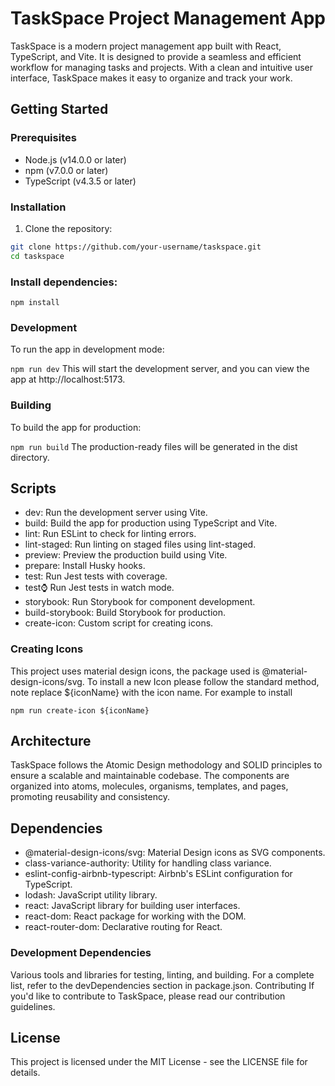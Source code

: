 # TaskSpace Project Management App

TaskSpace is a modern project management app built with React, TypeScript, and Vite. It is designed to provide a seamless and efficient workflow for managing tasks and projects. With a clean and intuitive user interface, TaskSpace makes it easy to organize and track your work.

## Getting Started

### Prerequisites

- Node.js (v14.0.0 or later)
- npm (v7.0.0 or later)
- TypeScript (v4.3.5 or later)

### Installation

1. Clone the repository:

```bash
git clone https://github.com/your-username/taskspace.git
cd taskspace
```

### Install dependencies:
```npm install```

### Development
To run the app in development mode:

```npm run dev```
This will start the development server, and you can view the app at http://localhost:5173.

### Building
To build the app for production:

```npm run build```
The production-ready files will be generated in the dist directory.

## Scripts
- dev: Run the development server using Vite.
- build: Build the app for production using TypeScript and Vite.
- lint: Run ESLint to check for linting errors.
- lint-staged: Run linting on staged files using lint-staged.
- preview: Preview the production build using Vite.
- prepare: Install Husky hooks.
- test: Run Jest tests with coverage.
- test:watch: Run Jest tests in watch mode.
- storybook: Run Storybook for component development.
- build-storybook: Build Storybook for production.
- create-icon: Custom script for creating icons.

### Creating Icons
This project uses material design icons, the package used is @material-design-icons/svg.
To install a new Icon please follow the standard method, note replace ${iconName} with the icon name.
For example to install 

```
npm run create-icon ${iconName}
```


## Architecture
TaskSpace follows the Atomic Design methodology and SOLID principles to ensure a scalable and maintainable codebase. The components are organized into atoms, molecules, organisms, templates, and pages, promoting reusability and consistency.

## Dependencies
- @material-design-icons/svg: Material Design icons as SVG components.
- class-variance-authority: Utility for handling class variance.
- eslint-config-airbnb-typescript: Airbnb's ESLint configuration for TypeScript.
- lodash: JavaScript utility library.
- react: JavaScript library for building user interfaces.
- react-dom: React package for working with the DOM.
- react-router-dom: Declarative routing for React.

### Development Dependencies
Various tools and libraries for testing, linting, and building.
For a complete list, refer to the devDependencies section in package.json.
Contributing
If you'd like to contribute to TaskSpace, please read our contribution guidelines.

## License
This project is licensed under the MIT License - see the LICENSE file for details.

